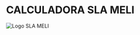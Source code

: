 # CALCULADORA SLA MELI

![Logo SLA MELI]('https://github.com/ArturCoradi/calculador_sla_meli/blob/main/ChatGPT%20Image%2022%20de%20mai.%20de%202025,%2018_16_18%20(1).png?raw=true')
